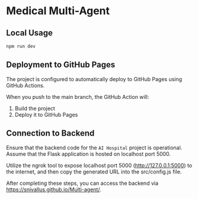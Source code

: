
# Medical Multi-Agent

## Local Usage

```powershell
npm run dev
```

## Deployment to GitHub Pages

The project is configured to automatically deploy to GitHub Pages using GitHub Actions.

When you push to the main branch, the GitHub Action will:
1. Build the project
2. Deploy it to GitHub Pages

## Connection to Backend

Ensure that the backend code for the `AI Hospital` project is operational.
Assume that the Flask application is hosted on localhost port 5000.

Utilize the ngrok tool to expose localhost port 5000 (http://127.0.0.1:5000) to the internet,
and then copy the generated URL into the src/config.js file.

After completing these steps, you can access the backend via https://snivallus.github.io/Multi-agent/.